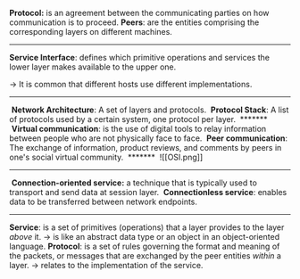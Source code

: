 **Protocol:** is an agreement between the communicating parties on how communication is to proceed.
**Peers**: are the entities comprising the corresponding layers on different machines.
*******
**Service Interface**: defines which primitive operations and services the lower layer makes available to the upper one.

-> It is common that different hosts use different implementations.
*******
 **Network Architecture**: A set of layers and protocols.
 **Protocol Stack**: A list of protocols used by a certain system, one protocol per layer.
 *******
 **Virtual communication**: is the use of digital tools to relay information between people who are not physically face to face.
 **Peer communication**: The exchange of information, product reviews, and comments by peers in one's social virtual community.
 *******
 ![[OSI.png]]

******
 **Connection-oriented service:** a technique that is typically used to transport and send data at session layer.
 **Connectionless service**: enables data to be transferred between network endpoints.

******
**Service**: is a set of primitives (operations) that a layer provides to the layer *above* it.
-> is like an abstract data type or an object in an object-oriented language.
**Protocol**: is a set of rules governing the format and meaning of the packets, or messages that are exchanged by the peer entities *within* a layer.
-> relates to the implementation of the service.